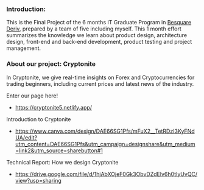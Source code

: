 ### Introduction:
This is the Final Project of the 6 months IT Graduate Program in [Besquare Deriv](https://deriv.com/careers/besquare/), prepared by a team of five including myself. This 1 month effort summarizes the knowledge we learn about product design, architecture design, front-end and back-end development, product testing and project management.

### About our project: Cryptonite
In Cryptonite, we give real-time insights on Forex and Cryptocurrencies for trading beginners, including current prices and latest news of the industry.

Enter our page here!
- https://cryptonite5.netlify.app/

Introduction to Cryptonite
- https://www.canva.com/design/DAE66SG1Pfs/mFuX2__TetRDzI3KyFNdUA/edit?utm_content=DAE66SG1Pfs&utm_campaign=designshare&utm_medium=link2&utm_source=sharebutton#1 

Technical Report: How we design Cryptonite 
- https://drive.google.com/file/d/1hjAbXOjeF0Gk3ObvDZdElv6h0tIyUvQC/view?usp=sharing
